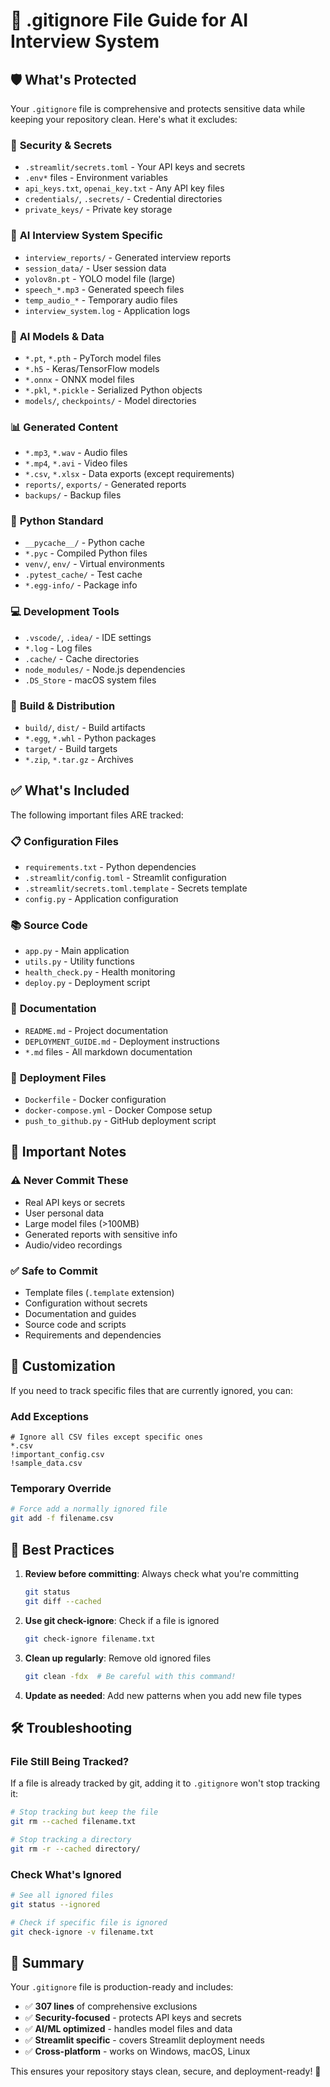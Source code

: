 # 📁 .gitignore File Guide for AI Interview System

## 🛡️ What's Protected

Your `.gitignore` file is comprehensive and protects sensitive data while keeping your repository clean. Here's what it excludes:

### 🔐 **Security & Secrets**
- `.streamlit/secrets.toml` - Your API keys and secrets
- `.env*` files - Environment variables
- `api_keys.txt`, `openai_key.txt` - Any API key files
- `credentials/`, `.secrets/` - Credential directories
- `private_keys/` - Private key storage

### 🤖 **AI Interview System Specific**
- `interview_reports/` - Generated interview reports
- `session_data/` - User session data
- `yolov8n.pt` - YOLO model file (large)
- `speech_*.mp3` - Generated speech files
- `temp_audio_*` - Temporary audio files
- `interview_system.log` - Application logs

### 🧠 **AI Models & Data**
- `*.pt`, `*.pth` - PyTorch model files
- `*.h5` - Keras/TensorFlow models
- `*.onnx` - ONNX model files
- `*.pkl`, `*.pickle` - Serialized Python objects
- `models/`, `checkpoints/` - Model directories

### 📊 **Generated Content**
- `*.mp3`, `*.wav` - Audio files
- `*.mp4`, `*.avi` - Video files
- `*.csv`, `*.xlsx` - Data exports (except requirements)
- `reports/`, `exports/` - Generated reports
- `backups/` - Backup files

### 🐍 **Python Standard**
- `__pycache__/` - Python cache
- `*.pyc` - Compiled Python files
- `venv/`, `env/` - Virtual environments
- `.pytest_cache/` - Test cache
- `*.egg-info/` - Package info

### 💻 **Development Tools**
- `.vscode/`, `.idea/` - IDE settings
- `*.log` - Log files
- `.cache/` - Cache directories
- `node_modules/` - Node.js dependencies
- `.DS_Store` - macOS system files

### 🔧 **Build & Distribution**
- `build/`, `dist/` - Build artifacts
- `*.egg`, `*.whl` - Python packages
- `target/` - Build targets
- `*.zip`, `*.tar.gz` - Archives

## ✅ **What's Included**

The following important files ARE tracked:

### 📋 **Configuration Files**
- `requirements.txt` - Python dependencies
- `.streamlit/config.toml` - Streamlit configuration
- `.streamlit/secrets.toml.template` - Secrets template
- `config.py` - Application configuration

### 📚 **Source Code**
- `app.py` - Main application
- `utils.py` - Utility functions
- `health_check.py` - Health monitoring
- `deploy.py` - Deployment script

### 📖 **Documentation**
- `README.md` - Project documentation
- `DEPLOYMENT_GUIDE.md` - Deployment instructions
- `*.md` files - All markdown documentation

### 🐳 **Deployment Files**
- `Dockerfile` - Docker configuration
- `docker-compose.yml` - Docker Compose setup
- `push_to_github.py` - GitHub deployment script

## 🚨 **Important Notes**

### ⚠️ **Never Commit These**
- Real API keys or secrets
- User personal data
- Large model files (>100MB)
- Generated reports with sensitive info
- Audio/video recordings

### ✅ **Safe to Commit**
- Template files (`.template` extension)
- Configuration without secrets
- Documentation and guides
- Source code and scripts
- Requirements and dependencies

## 🔧 **Customization**

If you need to track specific files that are currently ignored, you can:

### Add Exceptions
```gitignore
# Ignore all CSV files except specific ones
*.csv
!important_config.csv
!sample_data.csv
```

### Temporary Override
```bash
# Force add a normally ignored file
git add -f filename.csv
```

## 📝 **Best Practices**

1. **Review before committing**: Always check what you're committing
   ```bash
   git status
   git diff --cached
   ```

2. **Use git check-ignore**: Check if a file is ignored
   ```bash
   git check-ignore filename.txt
   ```

3. **Clean up regularly**: Remove old ignored files
   ```bash
   git clean -fdx  # Be careful with this command!
   ```

4. **Update as needed**: Add new patterns when you add new file types

## 🛠️ **Troubleshooting**

### File Still Being Tracked?
If a file is already tracked by git, adding it to `.gitignore` won't stop tracking it:

```bash
# Stop tracking but keep the file
git rm --cached filename.txt

# Stop tracking a directory
git rm -r --cached directory/
```

### Check What's Ignored
```bash
# See all ignored files
git status --ignored

# Check if specific file is ignored
git check-ignore -v filename.txt
```

## 🎯 **Summary**

Your `.gitignore` file is production-ready and includes:
- ✅ **307 lines** of comprehensive exclusions
- ✅ **Security-focused** - protects API keys and secrets
- ✅ **AI/ML optimized** - handles model files and data
- ✅ **Streamlit specific** - covers Streamlit deployment needs
- ✅ **Cross-platform** - works on Windows, macOS, Linux

This ensures your repository stays clean, secure, and deployment-ready! 🚀
